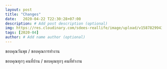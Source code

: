 ```yaml
---
layout: post
title: "Changes"
date:   2020-04-22 T22:30:28+07:00
description: # Add post description (optional)
img: https://res.cloudinary.com/sdees-reallife/image/upload/v1587829943/IMG_25591011_192841.jpg # Add image post (optional)
tags: [2020-04]
author: # Add name author (optional)
---
```

ขอบคุณวันพุธ / ขอบคุณการทำงาน

<i class="fa fa-child" style="color:plum"></i>

ขอบคุณทุกๆ คนที่บ้าน / ขอบคุณทุกๆ คนที่ทำงาน
